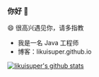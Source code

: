 ### 你好 :clap:
 
😄 很高兴遇见你，请多指教
 
* 我是一名 Java 工程师
* 博客：likuisuper.github.io
 
[![likuisuper's github stats](https://github-readme-stats.vercel.app/api?username=likuisuper&show_icons=true&theme=radical)](https://github.com/anuraghazra/github-readme-stats)



